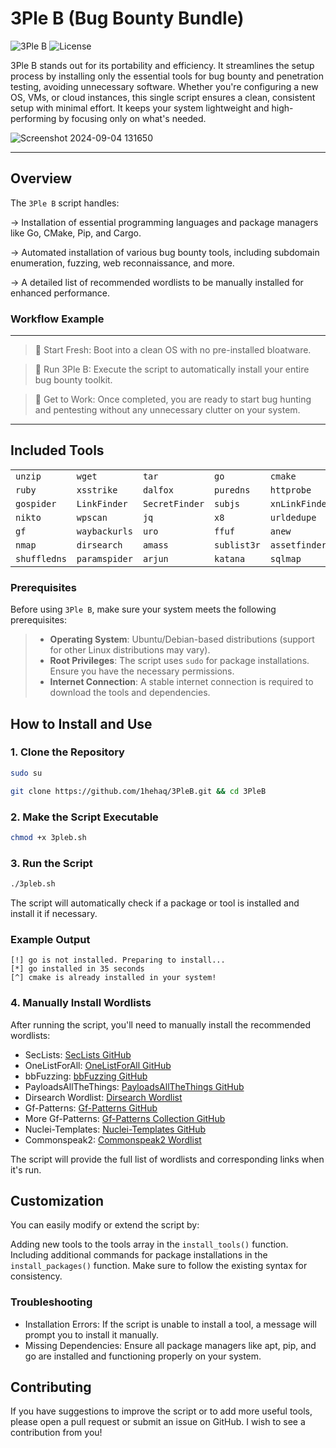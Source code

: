 # 3Ple B (Bug Bounty Bundle)

![3Ple B](https://img.shields.io/badge/Bug%20Bounty-Bundle-green) ![License](https://img.shields.io/github/license/1hehaq/3PleB)

3Ple B stands out for its portability and efficiency. It streamlines the setup process by installing only the essential tools for bug bounty and penetration testing, avoiding unnecessary software. Whether you're configuring a new OS, VMs, or cloud instances, this single script ensures a clean, consistent setup with minimal effort. It keeps your system lightweight and high-performing by focusing only on what's needed.

![Screenshot 2024-09-04 131650](https://github.com/user-attachments/assets/fa8281e4-b1c8-4e14-85ca-9596ad94039a)

----

## Overview

The `3Ple B` script handles:

→  Installation of essential programming languages and package managers like Go, CMake, Pip, and Cargo.

→  Automated installation of various bug bounty tools, including subdomain enumeration, fuzzing, web reconnaissance, and more.

→  A detailed list of recommended wordlists to be manually installed for enhanced performance.

### Workflow Example
----
>📌 Start Fresh: Boot into a clean OS with no pre-installed bloatware.

>📌 Run 3Ple B: Execute the script to automatically install your entire bug bounty toolkit.

>📌 Get to Work: Once completed, you are ready to start bug hunting and pentesting without any unnecessary clutter on your system.

----

## Included Tools

|                |              |             |            |            |             |             |
|----------------|--------------|-------------|------------|------------|-------------|-------------|
| `unzip`          | `wget`         | `tar`         | `go`         | `cmake`      | `pip`         | `cargo`       |
| `ruby`           | `xsstrike`     | `dalfox`      | `puredns`    | `httprobe`   | `naabu`       | `hakrawler`   |
| `gospider`       | `LinkFinder`   | `SecretFinder` | `subjs`      | `xnLinkFinder` | `cors`       | `gobuster`    |
| `nikto`          | `wpscan`       | `jq`          | `x8`         | `urldedupe`  | `qsreplace`   | `gau`         |
| `gf`             | `waybackurls`  | `uro`         | `ffuf`       | `anew`       | `subfinder`   | `httpx`       |
| `nmap`           | `dirsearch`    | `amass`       | `sublist3r`  | `assetfinder` | `nuclei`      | `massdns`     |
| `shuffledns`     | `paramspider`  | `arjun`       | `katana`     | `sqlmap`     | `ghauri`      |             |


### Prerequisites

Before using `3Ple B`, make sure your system meets the following prerequisites:

> - **Operating System**: Ubuntu/Debian-based distributions (support for other Linux distributions may vary).
> - **Root Privileges**: The script uses `sudo` for package installations. Ensure you have the necessary permissions.
> - **Internet Connection**: A stable internet connection is required to download the tools and dependencies.

## How to Install and Use

### 1. Clone the Repository

```bash
sudo su
```
```bash
git clone https://github.com/1hehaq/3PleB.git && cd 3PleB
```
### 2. Make the Script Executable
```bash
chmod +x 3pleb.sh
```
### 3. Run the Script
```bash
./3pleb.sh
```

The script will automatically check if a package or tool is installed and install it if necessary.

### Example Output
```
[!] go is not installed. Preparing to install...
[*] go installed in 35 seconds
[^] cmake is already installed in your system!
```
### 4. Manually Install Wordlists
After running the script, you'll need to manually install the recommended wordlists:

* SecLists: [SecLists GitHub](https://github.com/danielmiessler/SecLists)
* OneListForAll: [OneListForAll GitHub](https://github.com/six2dez/OneListForAll)
* bbFuzzing: [bbFuzzing GitHub](https://github.com/reewardius/bbFuzzing.txt.git)
* PayloadsAllTheThings: [PayloadsAllTheThings GitHub](https://github.com/swisskyrepo/PayloadsAllTheThings.git)
* Dirsearch Wordlist: [Dirsearch Wordlist](https://github.com/maurosoria/dirsearch/blob/master/db/dicc.txt)
* Gf-Patterns: [Gf-Patterns GitHub](https://github.com/1ndianl33t/Gf-Patterns)
* More Gf-Patterns: [Gf-Patterns Collection GitHub](https://github.com/emadshanab/Gf-Patterns-Collection.git)
* Nuclei-Templates: [Nuclei-Templates GitHub](https://github.com/projectdiscovery/nuclei-templates.git)
* Commonspeak2: [Commonspeak2 Wordlist](https://wordlists-cdn.assetnote.io/data/manual/best-dns-wordlist.txt)


The script will provide the full list of wordlists and corresponding links when it's run.

## Customization
You can easily modify or extend the script by:

Adding new tools to the tools array in the `install_tools()` function.
Including additional commands for package installations in the `install_packages()` function.
Make sure to follow the existing syntax for consistency.

### Troubleshooting
* Installation Errors: If the script is unable to install a tool, a message will prompt you to install it manually.
* Missing Dependencies: Ensure all package managers like apt, pip, and go are installed and functioning properly on your system.

## Contributing
If you have suggestions to improve the script or to add more useful tools, please open a pull request or submit an issue on GitHub. I wish to see a contribution from you!
